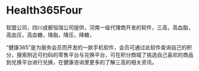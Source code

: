 # Health365Four
软盟公司，四川成都恒瑞公司提供，河南一级代理商开发的软件，三高，高血脂，高血压，高血糖，降脂，降压，降糖，

“健康365”是为服务会员而开发的一款手机软件，会员可通过此软件查询自己的积分，搜索附近可扫码的零售平台与兑换平台，可在积分商城了挑选自己喜欢的商品到兑换平台进行兑换，在健康咨询里更多的了解三高的相关资讯。
